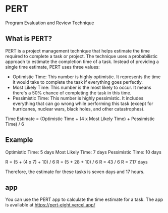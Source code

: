 # PERT

Program Evaluation and Review Technique

## What is PERT?

PERT is a project management technique that helps estimate the time required to complete a task or project. The technique uses a probabilistic approach to estimate the completion time of a task. Instead of providing a single time estimate, PERT uses three values:

- Optimistic Time: This number is highly optimistic. It represents the time it would take to complete the task if everything goes perfectly.
- Most Likely Time: This number is the most likely to occur. It means there's a 50% chance of completing the task in this time.
- Pessimistic Time: This number is highly pessimistic. It includes everything that can go wrong while performing this task (except for hurricanes, nuclear wars, black holes, and other catastrophes).

Time Estimate = (Optimistic Time + (4 x Most Likely Time) + Pessimistic Time) / 6

## Example

Optimistic Time: 5 days
Most Likely Time: 7 days
Pessimistic Time: 10 days

R = (5 + (4 x 7) + 10) / 6
R = (5 + 28 + 10) / 6
R = 43 / 6
R = 7.17 days

Therefore, the estimate for these tasks is seven days and 17 hours.

## app

You can use the PERT app to calculate the time estimate for a task. The app is available at <https://pert-eight.vercel.app/>
